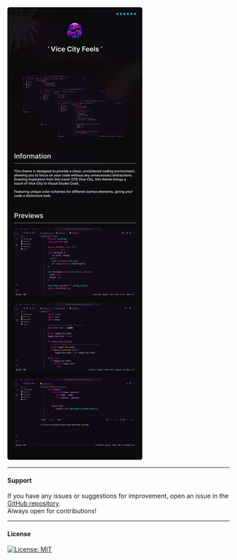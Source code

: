 <img src="assets/readme.png">

***
#### Support
If you have any issues or suggestions for improvement, open an issue in the <a href="https://github.com/AnksioXD/ViceCityFeelsThemeVSCode">GitHub repository</a>. <br>
Always open for contributions!
***
#### License
[![License: MIT](https://img.shields.io/badge/License-MIT-blue.svg?style=for-the-badge)](https://opensource.org/licenses/MIT)
